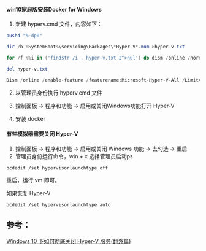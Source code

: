 #### win10家庭版安装Docker for Windows

1. 新建 hyperv.cmd 文件，内容如下：

```powershell
pushd "%~dp0"

dir /b %SystemRoot%\servicing\Packages\*Hyper-V*.mum >hyper-v.txt

for /f %%i in ('findstr /i . hyper-v.txt 2^>nul') do dism /online /norestart /add-package:"%SystemRoot%\servicing\Packages\%%i"

del hyper-v.txt

Dism /online /enable-feature /featurename:Microsoft-Hyper-V-All /LimitAccess /ALL
```

2. 以管理员身份执行 hyperv.cmd 文件

3. 控制面板 -> 程序和功能 -> 启用或关闭Windows功能打开 Hyper-V

4. 安装 docker

#### 有些模拟器需要关闭 Hyper-V

1. 控制面板 -> 程序和功能 -> 启用或关闭 Windows 功能 -> 去勾选 -> 重启
2. 管理员身份运行命令，win + x 选择管理员启动ps
```
bcdedit /set hypervisorlaunchtype off
```

重启，运行 vm 即可。

如果恢复 Hyper-V

```
bcdedit /set hypervisorlaunchtype auto
```

## 参考：
[Windows 10 下如何彻底关闭 Hyper-V 服务(翻外篇)](https://blog.csdn.net/l1028386804/article/details/78838399)